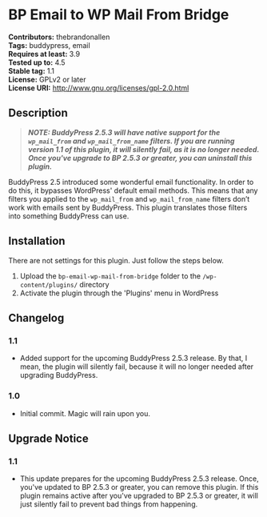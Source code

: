 # BP Email to WP Mail From Bridge #
**Contributors:** thebrandonallen  
**Tags:** buddypress, email  
**Requires at least:** 3.9  
**Tested up to:** 4.5  
**Stable tag:** 1.1  
**License:** GPLv2 or later  
**License URI:** http://www.gnu.org/licenses/gpl-2.0.html  

## Description ##

>***NOTE: BuddyPress 2.5.3 will have native support for the `wp_mail_from` and `wp_mail_from_name` filters. If you are running version 1.1 of this plugin, it will silently fail, as it is no longer needed. Once you've upgrade to BP 2.5.3 or greater, you can uninstall this plugin.***

BuddyPress 2.5 introduced some wonderful email functionality. In order to do this, it bypasses WordPress' default email methods. This means that any filters you applied to the `wp_mail_from` and `wp_mail_from_name` filters don’t work with emails sent by BuddyPress. This plugin translates those filters into something BuddyPress can use.

## Installation ##

There are not settings for this plugin. Just follow the steps below.

1. Upload the `bp-email-wp-mail-from-bridge` folder to the `/wp-content/plugins/` directory
1. Activate the plugin through the 'Plugins' menu in WordPress

## Changelog ##

### 1.1 ###
* Added support for the upcoming BuddyPress 2.5.3 release. By that, I mean, the plugin will silently fail, because it will no longer needed after upgrading BuddyPress.

### 1.0 ###
* Initial commit. Magic will rain upon you.

## Upgrade Notice ##

### 1.1 ###
* This update prepares for the upcoming BuddyPress 2.5.3 release. Once, you've updated to BP 2.5.3 or greater, you can remove this plugin. If this plugin remains active after you've upgraded to BP 2.5.3 or greater, it will just silently fail to prevent bad things from happening.

